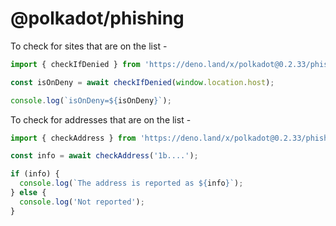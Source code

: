 # @polkadot/phishing

To check for sites that are on the list -

```js
import { checkIfDenied } from 'https://deno.land/x/polkadot@0.2.33/phishing/mod.ts';

const isOnDeny = await checkIfDenied(window.location.host);

console.log(`isOnDeny=${isOnDeny}`);
```

To check for addresses that are on the list -

```js
import { checkAddress } from 'https://deno.land/x/polkadot@0.2.33/phishing/mod.ts';

const info = await checkAddress('1b....');

if (info) {
  console.log(`The address is reported as ${info}`);
} else {
  console.log('Not reported');
}
```
